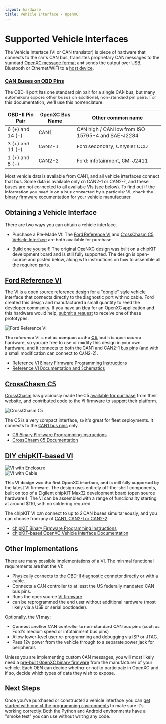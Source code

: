 ```yaml
---
layout: hardware
title: Vehicle Interface - OpenXC
---
```


<div class="page-header">
    <h1>Supported Vehicle Interfaces</h1>
</div>

The Vehicle Interface (VI or CAN translator) is piece of hardware that connects
to the car's CAN bus, translates proprietary CAN messages to the standard
[OpenXC message format][output-format] and sends the output over USB, Bluetooth
or Ethernet/WiFi to a [host device][].

<h3 id="obd-pins"><a href="#obd-pins">CAN Buses on OBD Pins</a></h3>

The OBD-II port has one standard pin pair for a single CAN bus, but many
automakers expose other buses on additional, non-standard pin pairs. For this
documentation, we'll use this nomenclature:

<div class="well">
<table>
<thead>
<tr><th>OBD-II Pin Pair</th><th>OpenXC Bus Name</th><th>Other common name</th></tr>
</thead>
<tbody>
<tr>
    <td>6 (+) and 14 (-)</td>
    <td>CAN1</td>
    <td>CAN high / CAN low from ISO 15765-4 and SAE-J2284</td>
</tr>
<tr>
    <td>3 (+) and 11 (-)</td>
    <td>CAN2-1</td>
    <td>Ford secondary, Chrysler CCD</td>
</tr>
<tr>
    <td>1 (+) and 8 (-)</td>
    <td>CAN2-2</td>
    <td>Ford: infotainment, GM: J2411</td>
</tr>
</tbody>
</table>
</div>

Most vehicle data is available from CAN1, and all vehicle interfaces connect
that bus. Some data is available only on CAN2-1 or CAN2-2, and
these buses are not connected to all available VIs (see below). To find out
if the information you need is on a bus connected by a particular VI, check the
[binary firmware](/vehicle-interface/firmware.html) documentation for your
vehicle manufacturer.

<h2>Obtaining a Vehicle Interface</h2>

There are two ways you can obtain a vehicle interface.

* Purchase a Pre-Made VI: The <a href="#ford-reference-design">Ford Reference VI</a>
and <a href="#cross-chasm">CrossChasm C5 Vehicle Interface</a> are both available for purchase.

* <a href="#diy-chipkit">Build one yourself!</a> The original OpeNXC design
was built on a chipKIT development board and is still fully supported. The
design is open-source and posted below, along with instructions on how to assemble
all the required parts.

<h2 id="ford-reference-design"><a href="#ford-reference-design">Ford Reference VI</a></h2>

The VI is a open source reference design for a "dongle" style vehicle interface
that connects directly to the diagnostic port with no cable. Ford created this
design and manufactured a small quantity to seed the developer community. If you
have an idea for an OpenXC application and this hardware would help,
[submit a
request](https://docs.google.com/forms/d/1-l7_i7b6xsITh9q3Pr1NCjAU6Yw_cTPEgrPCNCggQec/viewform)
to receive one of these prototypes.

![Ford Reference VI](/images/ford-reference-vi.jpg)

The reference VI is not as compact as the [C5](#cross-chasm), but it is open
source hardware, so you are free to use or modify this design in your own
hardware, and it connects to both the CAN1 and CAN2-1 [bus pins](#obd-pins) (and
with a small modification can connect to CAN2-2).

* [Reference VI Binary Firmware Programming
  Instructions](http://vi.openxcplatform.com/firmware/programming/usb.html)
* [Reference VI Documentation and Schematics](http://vi.openxcplatform.com/)

<h2 id="cross-chasm"><a href="#cross-chasm">CrossChasm C5</a></h2>

[CrossChasm](http://crosschasm.com/) has graciously made the C5 [available for
purchase](http://crosschasm.com/SolutionCenter/OpenXC.aspx) from their website,
and contributed code to the VI firmware to support their platform.

![CrossChasm C5](/images/crosschasm-c5.png)

The C5 is a very compact interface, so it's great for fleet deployments. It
connects to the [CAN1 bus pins](#obd-pins) only.

* [C5 Binary Firmware Programming Instructions](http://www.crosschasm.com/Downloads/QuickStart%20guide%20to%20using%20C5%20Hardware%20and%20OpenXC.pdf)
* [CrossChasm C5
Documentation](http://vi-firmware.openxcplatform.com/en/latest/platforms/crosschasm-c5.html)

<h2 id="diy-chipkit"><a href="#diy-chipkit">DIY chipKIT-based VI</a></h2>

<div class="row">
    <div class="span4">
        <img title="VI with Enclosure"
            src="/images/cantranslator-boxed-vertical.jpg"/>
    </div>
    <div class="span4">
        <img title="VI with Cable"
            src="/images/cantranslator-with-plug.jpg"/>
    </div>
</div>

This VI design was the first OpenXC interface, and is still fully supported by
the latest VI firmware. The design uses entirely off-the-shelf
components, built on top of a Digilent chipKIT Max32 development board (open
source hardware!). The VI can be assembled with a range of functionality
starting at around $110, with no soldering required.

The chipKIT VI can connect to up to 2 CAN buses simultaneously, and you can
choose from any of [CAN1, CAN2-1 or CAN2-2](#obd-pins).

* [chipKIT Binary Firmware Programming
  Instructions](http://chipkit-vi.openxcplatform.com/firmware/programming.html)
* [chipKIT-based OpenXC Vehicle Interface
Documentation](http://chipkit-vi.openxcplatform.com/)

<h2>Other Implementations</h2>

There are many possible implementations of a VI. The minimal functional
requirements are that the VI:

* Physically connects to the [OBD-II diagnostic
  connetor](http://en.wikipedia.org/wiki/On-board_diagnostics#OBD-II_diagnostic_connector)
  directly or with a cable.
* Connects a CAN controller to at least the US federally mandated CAN bus pins.
* Runs the open source [VI firmware](https://github.com/openxc/vi-firmware).
* can be reprogrammed the end user without additional hardware (most likely via
  a USB or serial bootloader).

Optionally, the VI may:

* Connect another CAN controller to non-standard CAN bus pins (such as Ford's medium
  speed or infotainment bus pins)
* Allow lower-level user re-programming and debugging via ISP or JTAG.
* Pass 12v power from the vehicle through to a separate power jack for
  peripherals

Unless you are implementing custom CAN messages, you will most likely need a
[pre-built OpenXC binary firmware](/vehicle-interface/firmware.html) from the
manufacturer of your vehicle. Each OEM can decide whether or not to participate
in OpenXC and if so, decide which types of data they wish to expose.

<div class="page-header">
<h2>Next Steps</h2>
</div>

Once you've purchased or constructed a vehicle interface, you can [get started
with one of the programming environments](/getting-started/index.html) to make
sure it's working correctly. Both the Python and Android environments have a
"smoke test" you can use without writing any code.

[output-format]: https://github.com/openxc/openxc-message-format
[host device]: /host-devices/hardware.html
[can]: http://en.wikipedia.org/wiki/CAN_bus
[obd2]: http://en.wikipedia.org/wiki/On-board_diagnostics
